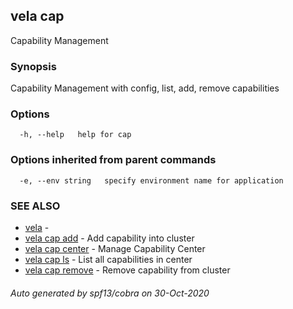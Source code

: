 ## vela cap

Capability Management

### Synopsis

Capability Management with config, list, add, remove capabilities

### Options

```
  -h, --help   help for cap
```

### Options inherited from parent commands

```
  -e, --env string   specify environment name for application
```

### SEE ALSO

* [vela](vela.md)	 - 
* [vela cap add](vela_cap_add.md)	 - Add capability into cluster
* [vela cap center](vela_cap_center.md)	 - Manage Capability Center
* [vela cap ls](vela_cap_ls.md)	 - List all capabilities in center
* [vela cap remove](vela_cap_remove.md)	 - Remove capability from cluster

###### Auto generated by spf13/cobra on 30-Oct-2020
